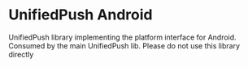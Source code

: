 # UnifiedPush Android

UnifiedPush library implementing the platform interface for Android. Consumed by the main UnifiedPush lib. Please do not use this library directly
